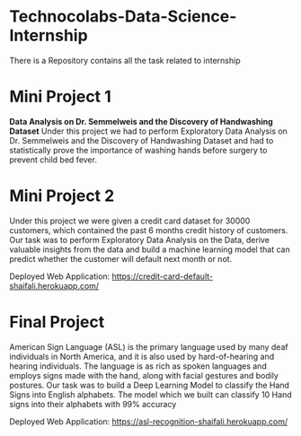 # Technocolabs-Data-Science-Internship
There is a Repository contains all the task related to internship

# Mini Project 1

**Data Analysis on Dr. Semmelweis and the Discovery of Handwashing Dataset**
Under this project we had to perform Exploratory Data Analysis on Dr. Semmelweis and the Discovery of Handwashing Dataset and had to statistically prove the importance of washing hands before surgery to prevent child bed fever.

# Mini Project 2
Under this project we were given a credit card dataset for 30000 customers, which contained the past 6 months credit history of customers. Our task was to perform Exploratory Data Analysis on the Data, derive valuable insights from the data and build a machine learning model that can predict whether the customer will default next month or not.

Deployed Web Application: https://credit-card-default-shaifali.herokuapp.com/

# Final Project
American Sign Language (ASL) is the primary language used by many deaf individuals in North America, and it is also used by hard-of-hearing and hearing individuals. The language is as rich as spoken languages and employs signs made with the hand, along with facial gestures and bodily postures. Our task was to build a Deep Learning Model to classify the Hand Signs into English alphabets. The model which we built can classify 10 Hand signs into their alphabets with 99% accuracy

Deployed Web Application: https://asl-recognition-shaifali.herokuapp.com/
